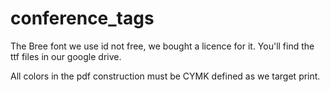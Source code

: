 # conference_tags

The Bree font we use id not free, we bought a licence for it.
You'll find the ttf files in our google drive.

All colors in the pdf construction must be CYMK defined as we target print.

